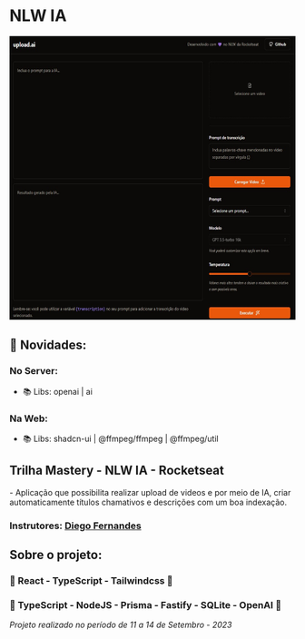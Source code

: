 <h1>NLW IA</h1>
<div align='center'>
    <img height='500' src="https://github.com/carlos09v/NLWs_Rocketseat/blob/main/NLWs/13_nlwAI_Ignite/upload-ai-web/src/assets/preview.jpg?raw=true" alt="NLW_IA_Preview">
</div>

<h2>💫 Novidades:</h2>
<h3>No Server:</h3>
<ul>
<li>📚 Libs: openai | ai</li>
</ul>
<h3>Na Web:</h3>
<ul>
    <li>📚 Libs: shadcn-ui | @ffmpeg/ffmpeg | @ffmpeg/util</li>
</ul>


<h2>Trilha Mastery - NLW IA - Rocketseat</h2>
<p>- Aplicação que possibilita realizar upload de videos e por meio de IA, criar automaticamente títulos chamativos e descrições com um boa indexação.</p>
<h3>Instrutores: <a href='https://github.com/diego3g'>Diego Fernandes</a></h3>
<h2>Sobre o projeto:</h2>
<h3>🩵 React - TypeScript - Tailwindcss 🩵</h3>
<h3>💚 TypeScript - NodeJS - Prisma - Fastify - SQLite - OpenAI 💚</h3>
<i>Projeto realizado no período de 11 a 14 de Setembro - 2023</i>
